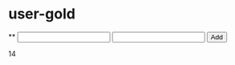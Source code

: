 # user-gold
<!DOCTYPE html>
<html> **
<head><title>Calculator</title></read>
<body>
  <input id="num1" type="number">
  <input id="num2" type="number">
  <button onclick="add()">Add</button>
  <p
    id="result"></p>

  <script>
    function (add) {
      const a = parseFloat(document.getElementById("num1").value);
      const b = parseFloat(document.getElementById("num2").value);
      document.getElementById("result").innerText = "Result: " + (a +b );
    }
  </script>
</body>
</html> 14
